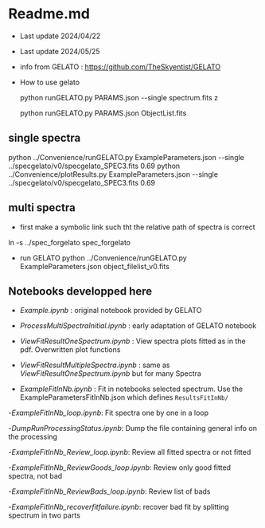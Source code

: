 # Readme.md

- Last update 2024/04/22
- Last update 2024/05/25

- info from GELATO : https://github.com/TheSkyentist/GELATO

- How to use gelato

 

     python runGELATO.py PARAMS.json --single spectrum.fits z

     python runGELATO.py PARAMS.json ObjectList.fits 


## single spectra
python  ../Convenience/runGELATO.py ExampleParameters.json  --single ../specgelato/v0/specgelato_SPEC3.fits  0.69
python  ../Convenience/plotResults.py ExampleParameters.json --single ../specgelato/v0/specgelato_SPEC3.fits  0.69


## multi spectra

- first make a symbolic link such tht the relative path of spectra is correct

ln -s ../spec_forgelato spec_forgelato

- run GELATO
python ../Convenience/runGELATO.py ExampleParameters.json object_filelist_v0.fits


## Notebooks developped here

- *Example.ipynb* : original notebook provided by GELATO  

- *ProcessMultiSpectraInitial.ipynb* : early adaptation of GELATO notebook  

- *ViewFitResultOneSpectrum.ipynb* : View spectra plots fitted as in the pdf. Overwritten plot functions

- *ViewFitResultMultipleSpectra.ipynb* :   same as *ViewFitResultOneSpectrum.ipynb* but for many Spectra

- *ExampleFitInNb.ipynb* : Fit in notebooks selected spectrum. Use the ExampleParametersFitInNb.json which defines ``ResultsFitInNb/``

-*ExampleFitInNb_loop.ipynb*: Fit spectra one by one in a loop

-*DumpRunProcessingStatus.ipynb*:  Dump the file containing general info on the processing

-*ExampleFitInNb_Review_loop.ipynb*: Review all fitted spectra or not fitted

-*ExampleFitInNb_ReviewGoods_loop.ipynb*: Review only good fitted spectra, not bad

-*ExampleFitInNb_ReviewBads_loop.ipynb*: Review list of bads

-*ExampleFitInNb_recoverfitfailure.ipynb*: recover bad fit by splitting spectrum in two parts
	 
